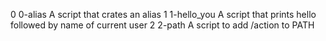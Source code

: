 0	0-alias	A script that crates an alias
1	1-hello_you	 A script that prints hello followed by name of current user
2	2-path		 A script to add /action to PATH
